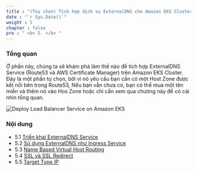 ```yaml
---
title : "(Tùy chọn) Tích hợp dịch vụ ExternalDNS cho Amazon EKS Cluster"
date : "`r Sys.Date()`"
weight : 5
chapter : false
pre : " <b> 5. </b> "
---
```

### Tổng quan
Ở phần này, chúng ta sẽ khám phá làm thế nào để tích hợp ExternalDNS Service (Route53 và AWS Certificate Manager) trên Amazon EKS Cluster.
Đây là một phần tự chọn, bởi vì nó yêu cầu bạn cần có một Host Zone được kết nối bên trong Route53, Nếu bạn vẫn chưa có, bạn có thể mua một tên miền và thêm nó vào Hos Zone hoặc chỉ cần xem qua chương này để có cái nhìn tổng quan.

![Deploy Load Balancer Service on Amazon EKS](../../images/5.externaldns/eksalbdnsacm.png?pc=60pt)

### Nội dung
+ 5.1 [Triển khai ExternalDNS Service](../../5-dnsingresswitheks/5.1-deployexternaldns/)
+ 5.2 [Sử dụng ExternalDNS như Ingress Service](../../5-dnsingresswitheks/5.2-useexternaldnsasingress/)
+ 5.3 [Name Based Virtual Host Routing](../../5-dnsingresswitheks/5.3-namebasedvirtualhostrouting/)
+ 5.4 [SSL và SSL Redirect](../../5-dnsingresswitheks/5.4-sslandssldirect/)
+ 5.5 [Target Type IP](../../5-dnsingresswitheks/5.5-targettypeip/)
